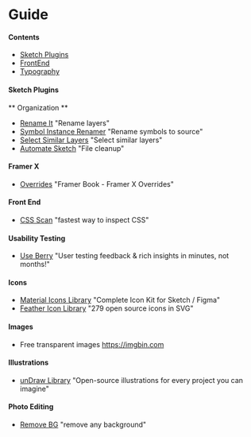 
# Guide

#### Contents
- [Sketch Plugins](####SketchPlugins)
- [FrontEnd](####FrontEnd)
- [Typography](#typography)

#### Sketch Plugins
** Organization **
- [Rename It](https://rodi01.github.io/RenameIt/) "Rename layers"
- [Symbol Instance Renamer](https://github.com/sonburn/symbol-instance-renamer) "Rename symbols to source"
- [Select Similar Layers](https://github.com/wonderbit/sketch-select-similar-layers) "Select similar layers"
- [Automate Sketch](https://github.com/Ashung/Automate-Sketch) "File cleanup"

#### Framer X
- [Overrides](https://framerbook.com/x/overrides/) "Framer Book - Framer X Overrides"

#### Front End
- [CSS Scan](https://getcssscan.com/?ref=producthunt) "fastest way to inspect CSS"

#### Usability Testing
- [Use Berry](https://www.useberry.com) "User testing feedback & rich insights in minutes, not months!"

#### Icons
- [Material Icons Library](https://icons.pixsellz.io) "Complete Icon Kit for Sketch / Figma"
- [Feather Icon Library](https://feathericons.com) "279 open source icons in SVG"

#### Images
- Free transparent images https://imgbin.com

#### Illustrations
- [unDraw Library](https://undraw.co/illustrations) "Open-source illustrations for every project you can imagine"


#### Photo Editing
- [Remove BG](https://www.producthunt.com/posts/remove-bg-for-desktop) "remove any background"

